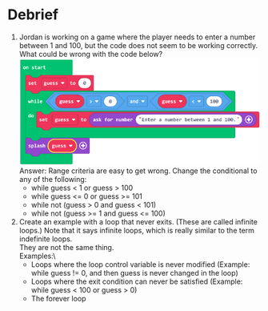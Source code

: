 # Debrief

1. Jordan is working on a game where the player needs to enter a number between 1 and 100, but the code does not seem to be working correctly. What could be wrong with the code below?
![sample code to debug](assets/3.1.8-sample-code.png)
Answer: Range criteria are easy to get wrong. Change the conditional to any of the following:
    - while guess < 1 or guess > 100
    - while guess <= 0 or guess >= 101
    - while not (guess > 0 and guess < 101)
    - while not (guess >= 1 and guess <= 100)
1. Create an example with a loop that never exits. (These are called infinite loops.)
Note that it says infinite loops, which is really similar to the term indefinite loops. \
They are not the same thing.\
Examples:\
    - Loops where the loop control variable is never modified (Example: while guess != 0, and then guess is never changed in the loop)
    - Loops where the exit condition can never be satisfied
(Example: while guess < 100 or guess > 0)
    - The forever loop
